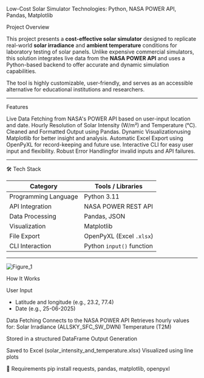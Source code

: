 Low-Cost Solar Simulator
Technologies: Python, NASA POWER API, Pandas, Matplotlib

Project Overview

This project presents a **cost-effective solar simulator** designed to replicate real-world **solar irradiance** and **ambient temperature** 
conditions for laboratory testing of solar panels. Unlike expensive commercial simulators, this solution integrates live data from the **NASA POWER API** 
and uses a Python-based backend to offer accurate and dynamic simulation capabilities.

The tool is highly customizable, user-friendly, and serves as an accessible alternative for educational institutions and researchers.

---
Features

Live Data Fetching from NASA's POWER API based on user-input location and date.
Hourly Resolution of Solar Intensity (W/m²) and Temperature (°C).
Cleaned and Formatted Output using Pandas.
Dynamic Visualizationusing Matplotlib for better insight and analysis.
Automatic Excel Export using OpenPyXL for record-keeping and future use.
Interactive CLI for easy user input and flexibility.
Robust Error Handlingfor invalid inputs and API failures.

---

🛠️ Tech Stack

| Category            | Tools / Libraries                |
|---------------------|----------------------------------|
| Programming Language| Python 3.11                      |
| API Integration     | NASA POWER REST API              |
| Data Processing     | Pandas, JSON                     |
| Visualization       | Matplotlib                       |
| File Export         | OpenPyXL (Excel `.xlsx`)         |
| CLI Interaction     | Python `input()` function        |

---

![Figure_1](https://github.com/user-attachments/assets/7fb0de8b-3245-441c-8703-cbd43cf3cc4a)



How It Works

  User Input
   - Latitude and longitude (e.g., 23.2, 77.4)
   - Date (e.g., 25-06-2025)
  
  Data Fetching
  Connects to the NASA POWER API
  Retrieves hourly values for:
    Solar Irradiance (ALLSKY_SFC_SW_DWN)
    Temperature (T2M)
  
  Stored in a structured DataFrame
  Output Generation
  
  Saved to Excel (solar_intensity_and_temperature.xlsx)
  Visualized using line plots

📑 Requirements
    pip install requests, pandas, matplotlib, openpyxl
